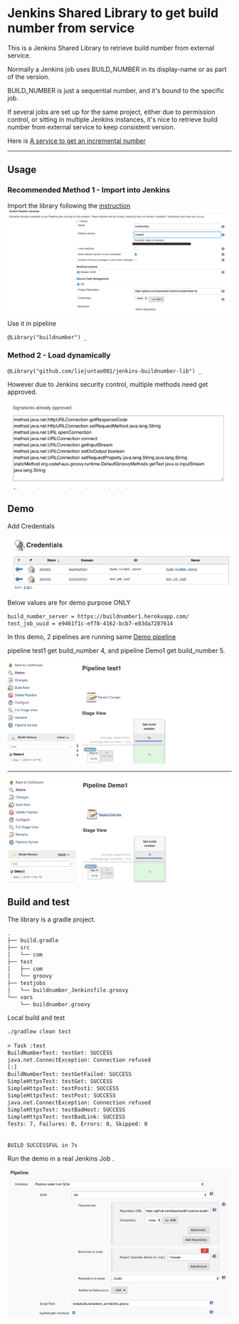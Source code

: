 # Jenkins Shared Library to get build number from service

This is a Jenkins Shared Library to retrieve build number from external service.

Normally a Jenkins job uses BUILD_NUMBER in its display-name or as part of the version.

BUILD_NUMBER is just a sequential number, and it's bound to the specific job.

If several jobs are set up for the same project, either due to permission control, or sitting in multiple Jenkins instances, it's nice to retrieve build number from external service to keep consistent version.

Here is [A service to get an incremental number](https://github.com/liejuntao001/buildnumber)

---

## Usage 
### **Recommended** Method 1 - Import into Jenkins 
Import the library following the [instruction](https://jenkins.io/doc/book/pipeline/shared-libraries/)
![import](screenshots/global_lib.png)

Use it in pipeline
```
@Library("buildnumber") _
```

### Method 2 - Load dynamically
```
@Library("github.com/liejuntao001/jenkins-buildnumber-lib") _
```
However due to Jenkins security control, multiple methods need get approved.

![approved methods](screenshots/approved_methods.png)

## Demo

Add Credentials

![Credentials](screenshots/Add_credentials.png)

Below values are for demo purpose ONLY

```
build_number_server = https://buildnumber1.herokuapp.com/
test_job_uuid = e9461f1c-ef78-4162-bcb7-e83da7287614
```

In this demo, 2 pipelines are running same [Demo pipeline](./testjobs/buildnumber_Jenkinsfile.groovy)

pipeline test1 get build_number 4, and pipeline Demo1 get build_number 5.
 
![demo1](screenshots/demo1-0.png)

---

![demo1](screenshots/demo1-1.png)

## Build and test
The library is a gradle project.

```
.
├── build.gradle
├── src
│   └── com
├── test
│   ├── com
│   └── groovy
├── testjobs
│   └── buildnumber_Jenkinsfile.groovy
└── vars
    └── buildnumber.groovy
```

Local build and test

```
./gradlew clean test

> Task :test
BuildNumberTest: testGet: SUCCESS
java.net.ConnectException: Connection refused
[:]
BuildNumberTest: testGetFailed: SUCCESS
SimpleHttpsTest: testGet: SUCCESS
SimpleHttpsTest: testPost1: SUCCESS
SimpleHttpsTest: testPost: SUCCESS
java.net.ConnectException: Connection refused
SimpleHttpsTest: testBadHost: SUCCESS
SimpleHttpsTest: testBadLink: SUCCESS
Tests: 7, Failures: 0, Errors: 0, Skipped: 0


BUILD SUCCESSFUL in 7s
```

Run the demo in a real Jenkins Job .

![demojob](screenshots/demojob.png)
